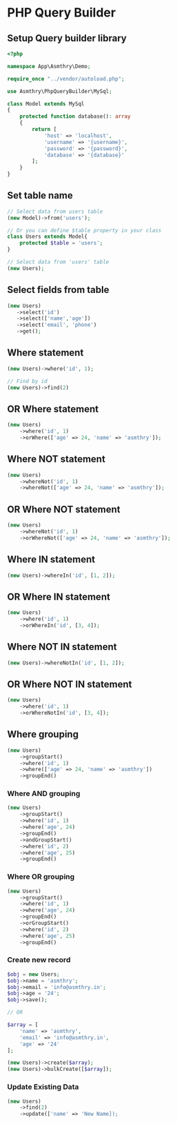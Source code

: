 # PHP Query Builder

## Setup Query builder library

```PHP
<?php

namespace App\Asmthry\Demo;

require_once "../vendor/autoload.php";

use Asmthry\PhpQueryBuilder\MySql;

class Model extends MySql
{
    protected function database(): array
    {
        return [
            'host' => 'localhost',
            'username' => '{username}',
            'password' => '{password}',
            'database' => '{database}'
        ];
    }
}
```

## Set table name

```PHP
// Select data from users table
(new Model)->from('users'); 

// Or you can define $table property in your class
class Users extends Model{
    protected $table = 'users';
}

// Select data from 'users' table
(new Users); 
```

## Select fields from table

```PHP
(new Users)
   ->select('id')
   ->select(['name','age'])
   ->select('email', 'phone')
   ->get();
```

## Where statement

```PHP
(new Users)->where('id', 1);

// Find by id
(new Users)->find(2)
```
## OR Where statement

```PHP
(new Users)
    ->where('id', 1)
    ->orWhere(['age' => 24, 'name' => 'asmthry']);
```
## Where NOT statement
```PHP
(new Users)
    ->whereNot('id', 1)
    ->whereNot(['age' => 24, 'name' => 'asmthry']);
```
## OR Where NOT statement
```PHP
(new Users)
    ->whereNot('id', 1)
    ->orWhereNot(['age' => 24, 'name' => 'asmthry']);
```
## Where IN statement
```PHP
(new Users)->whereIn('id', [1, 2]);
```
## OR Where IN statement
```PHP
(new Users)
    ->where('id', 1)
    ->orWhereIn('id', [3, 4]);
```
## Where NOT IN statement
```PHP
(new Users)->whereNotIn('id', [1, 2]);
```
## OR Where NOT IN statement
```PHP
(new Users)
    ->where('id', 1)
    ->orWhereNotIn('id', [3, 4]);
```
## Where grouping

```PHP
(new Users)
    ->groupStart()
    ->where('id', 1)
    ->where(['age' => 24, 'name' => 'asmthry'])
    ->groupEnd()
```
### Where AND grouping

```PHP
(new Users)
    ->groupStart()
    ->where('id', 1)
    ->where('age', 24)
    ->groupEnd()
    ->andGroupStart()
    ->where('id', 2)
    ->where('age', 25)
    ->groupEnd()
```
### Where OR grouping

```PHP
(new Users)
    ->groupStart()
    ->where('id', 1)
    ->where('age', 24)
    ->groupEnd()
    ->orGroupStart()
    ->where('id', 2)
    ->where('age', 25)
    ->groupEnd()
```

### Create new record
```php
$obj = new Users;
$obj->name = 'asmthry';
$obj->email = 'info@asmthry.in';
$obj->age = '24';
$obj->save();

// OR 

$array = [
    'name' => 'asmthry',
    'email' => 'info@asmthry.in',
    'age' => '24'
];

(new Users)->create($array);
(new Users)->bulkCreate([$array]);
```

### Update Existing Data
```php
(new Users)
    ->find(2)
    ->update(['name' => 'New Name]);
```
